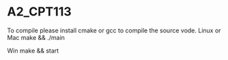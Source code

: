 # A2_CPT113

To compile please install cmake or gcc to compile the source vode.
Linux or Mac
	make && ./main

Win 
	make && start 

